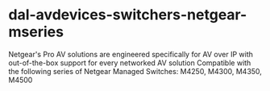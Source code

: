 # dal-avdevices-switchers-netgear-mseries
Netgear's Pro AV solutions are engineered specifically for AV over IP with out-of-the-box support for every networked AV solution Compatible with the following series of Netgear Managed Switches: M4250, M4300, M4350, M4500
